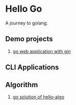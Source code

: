 # Hello Go

A journey to golang.

## Demo projects
1. [go web application with gin](demos/go-web-application-with-gin/README.md)

## CLI Applications

## Algorithm
1. [go solution of hello-algo](algo/hello-algo/README.md)